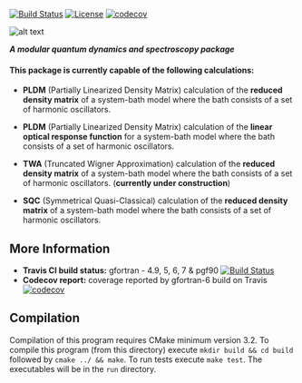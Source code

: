 [![Build Status](https://travis-ci.org/jprov410/mqds.svg?branch=master)](https://travis-ci.org/jprov410/mqds)
[![License](https://img.shields.io/badge/License-BSD%203--Clause-blue.svg)](https://opensource.org/licenses/BSD-3-Clause)
[![codecov](https://codecov.io/gh/jprov410/mqds/branch/master/graph/badge.svg)](https://codecov.io/gh/jprov410/mqds)

![alt text](https://github.com/jprov410/mqds/blob/master/misc/logo.jpg)

__*A modular quantum dynamics and spectroscopy package*__

#### This package is currently capable of the following calculations:


* __PLDM__ (Partially Linearized Density Matrix) calculation of the __reduced density
 matrix__ of a system-bath model where the bath consists of a set of harmonic 
 oscillators.

* __PLDM__ (Partially Linearized Density Matrix) calculation of the __linear 
optical response function__ for a system-bath model where the bath consists 
of a set of harmonic oscillators.

* __TWA__ (Truncated Wigner Approximation) calculation of the __reduced density matrix__ 
of a system-bath model where the bath consists of a set of harmonic oscillators.
(__currently under construction__)

* __SQC__ (Symmetrical Quasi-Classical) calculation of the __reduced density matrix__ 
of a system-bath model where the bath consists of a set of harmonic oscillators. 

More Information
----

* __Travis CI build status:__ gfortran - 4.9, 5, 6, 7 & pgf90
 [![Build Status](https://travis-ci.org/jprov410/mqds.svg?branch=master)](https://travis-ci.org/jprov410/mqds)
* __Codecov report:__ coverage reported by gfortran-6 build on Travis 
[![codecov](https://codecov.io/gh/jprov410/mqds/branch/master/graph/badge.svg)](https://codecov.io/gh/jprov410/mqds)


## Compilation

Compilation of this program requires CMake minimum version 3.2. 
To compile this program (from this directory) execute `mkdir build && cd build` 
followed by `cmake ../ && make`. To run tests execute `make test`. The executables will be in the `run` directory.